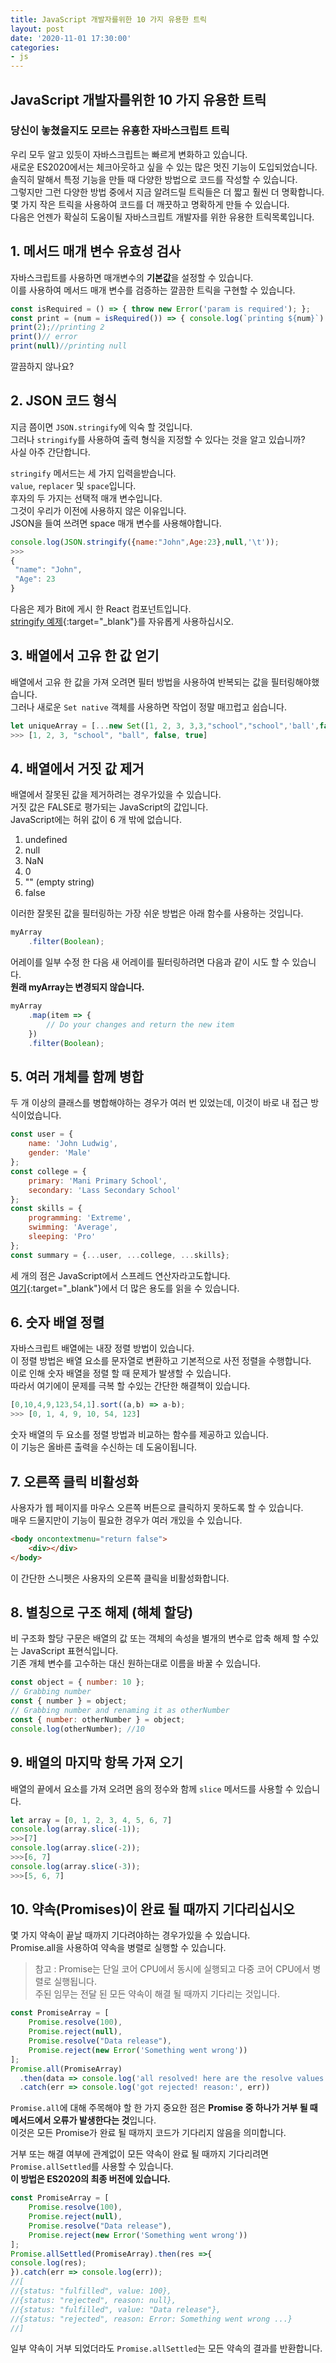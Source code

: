 ```yaml
---
title: JavaScript 개발자를위한 10 가지 유용한 트릭
layout: post
date: '2020-11-01 17:30:00'
categories:
- js
---
```


## JavaScript 개발자를위한 10 가지 유용한 트릭

### 당신이 놓쳤을지도 모르는 유횽한 자바스크립트 트릭

우리 모두 알고 있듯이 자바스크립트는 빠르게 변화하고 있습니다.  
새로운 ES2020에서는 체크아웃하고 싶을 수 있는 많은 멋진 기능이 도입되었습니다.  
솔직히 말해서 특정 기능을 만들 때 다양한 방법으로 코드를 작성할 수 있습니다.  
그렇지만 그런 다양한 방법 중에서 지금 알려드릴 트릭들은 더 짧고 훨씬 더 명확합니다.  
몇 가지 작은 트릭을 사용하여 코드를 더 깨끗하고 명확하게 만들 수 있습니다.  
다음은 언젠가 확실히 도움이될 자바스크립트 개발자를 위한 유용한 트릭목록입니다.

## 1. 메서드 매개 변수 유효성 검사

자바스크립트를 사용하면 매개변수의 **기본값**을 설정할 수 있습니다.  
이를 사용하여 메서드 매개 변수를 검증하는 깔끔한 트릭을 구현할 수 있습니다.

```javascript
const isRequired = () => { throw new Error('param is required'); };
const print = (num = isRequired()) => { console.log(`printing ${num}`) };
print(2);//printing 2
print()// error
print(null)//printing null
```

깔끔하지 않나요?

## 2. JSON 코드 형식

지금 쯤이면 `JSON.stringify`에 익숙 할 것입니다.  
그러나 `stringify`를 사용하여 출력 형식을 지정할 수 있다는 것을 알고 있습니까?  
사실 아주 간단합니다.

`stringify` 메서드는 세 가지 입력을받습니다.  
`value`, `replacer` 및 `space`입니다.  
후자의 두 가지는 선택적 매개 변수입니다.  
그것이 우리가 이전에 사용하지 않은 이유입니다.  
JSON을 들여 쓰려면 space 매개 변수를 사용해야합니다.

```javascript
console.log(JSON.stringify({name:"John",Age:23},null,'\t'));
>>> 
{
 "name": "John",
 "Age": 23
}
```

다음은 제가 Bit에 게시 한 React 컴포넌트입니다.  
[stringify 예제](https://bit.dev/eden/stringify-components/display-results){:target="_blank"}를 자유롭게 사용하십시오.

## 3. 배열에서 고유 한 값 얻기

배열에서 고유 한 값을 가져 오려면 필터 방법을 사용하여 반복되는 값을 필터링해야했습니다.  
그러나 새로운 `Set native` 객체를 사용하면 작업이 정말 매끄럽고 쉽습니다.

```javascript
let uniqueArray = [...new Set([1, 2, 3, 3,3,"school","school",'ball',false,false,true,true])];
>>> [1, 2, 3, "school", "ball", false, true]
```

## 4. 배열에서 거짓 값 제거

배열에서 잘못된 값을 제거하려는 경우가있을 수 있습니다.  
거짓 값은 FALSE로 평가되는 JavaScript의 값입니다.  
JavaScript에는 허위 값이 6 개 밖에 없습니다.

1. undefined
2. null
3. NaN
4. 0
5. "" (empty string)
6. false

이러한 잘못된 값을 필터링하는 가장 쉬운 방법은 아래 함수를 사용하는 것입니다.

```javascript
myArray
    .filter(Boolean);
```

어레이를 일부 수정 한 다음 새 어레이를 필터링하려면 다음과 같이 시도 할 수 있습니다.  
**원래 myArray는 변경되지 않습니다.**

```javascript
myArray
    .map(item => {
        // Do your changes and return the new item
    })
    .filter(Boolean);
```

## 5. 여러 개체를 함께 병합

두 개 이상의 클래스를 병합해야하는 경우가 여러 번 있었는데, 이것이 바로 내 접근 방식이었습니다.

```javascript
const user = { 
    name: 'John Ludwig', 
    gender: 'Male' 
};
const college = { 
    primary: 'Mani Primary School', 
    secondary: 'Lass Secondary School' 
};
const skills = { 
    programming: 'Extreme', 
    swimming: 'Average', 
    sleeping: 'Pro' 
};
const summary = {...user, ...college, ...skills};
```

세 개의 점은 JavaScript에서 스프레드 연산자라고도합니다.  
[여기](https://medium.com/better-programming/5-uses-of-the-es6-spread-operator-ef90bdff4d56){:target="_blank"}에서 더 많은 용도를 읽을 수 있습니다.

## 6. 숫자 배열 정렬

자바스크립트 배열에는 내장 정렬 방법이 있습니다.  
이 정렬 방법은 배열 요소를 문자열로 변환하고 기본적으로 사전 정렬을 수행합니다.  
이로 인해 숫자 배열을 정렬 할 때 문제가 발생할 수 있습니다.  
따라서 여기에이 문제를 극복 할 수있는 간단한 해결책이 있습니다.

```javascript
[0,10,4,9,123,54,1].sort((a,b) => a-b);
>>> [0, 1, 4, 9, 10, 54, 123]
```

숫자 배열의 두 요소를 정렬 방법과 비교하는 함수를 제공하고 있습니다.  
이 기능은 올바른 출력을 수신하는 데 도움이됩니다.

## 7. 오른쪽 클릭 비활성화

사용자가 웹 페이지를 마우스 오른쪽 버튼으로 클릭하지 못하도록 할 수 있습니다.  
매우 드물지만이 기능이 필요한 경우가 여러 개있을 수 있습니다.

```html
<body oncontextmenu="return false">
    <div></div>
</body>
```

이 간단한 스니펫은 사용자의 오른쪽 클릭을 비활성화합니다.

## 8. 별칭으로 구조 해제 (해체 할당)

비 구조화 할당 구문은 배열의 값 또는 객체의 속성을 별개의 변수로 압축 해제 할 수있는 JavaScript 표현식입니다.  
기존 개체 변수를 고수하는 대신 원하는대로 이름을 바꿀 수 있습니다.

```javascript
const object = { number: 10 };
// Grabbing number
const { number } = object;
// Grabbing number and renaming it as otherNumber
const { number: otherNumber } = object;
console.log(otherNumber); //10
```

## 9. 배열의 마지막 항목 가져 오기

배열의 끝에서 요소를 가져 오려면 음의 정수와 함께 `slice` 메서드를 사용할 수 있습니다.

```javascript
let array = [0, 1, 2, 3, 4, 5, 6, 7] 
console.log(array.slice(-1));
>>>[7]
console.log(array.slice(-2));
>>>[6, 7]
console.log(array.slice(-3));
>>>[5, 6, 7]
```

## 10. 약속(Promises)이 완료 될 때까지 기다리십시오

몇 가지 약속이 끝날 때까지 기다려야하는 경우가있을 수 있습니다.  
Promise.all을 사용하여 약속을 병렬로 실행할 수 있습니다.

>참고 : Promise는 단일 코어 CPU에서 동시에 실행되고 다중 코어 CPU에서 병렬로 실행됩니다.  
>주된 임무는 전달 된 모든 약속이 해결 될 때까지 기다리는 것입니다.

```javascript
const PromiseArray = [
    Promise.resolve(100),
    Promise.reject(null),
    Promise.resolve("Data release"),
    Promise.reject(new Error('Something went wrong'))
];
Promise.all(PromiseArray)
  .then(data => console.log('all resolved! here are the resolve values:', data))
  .catch(err => console.log('got rejected! reason:', err))
```

`Promise.all`에 대해 주목해야 할 한 가지 중요한 점은 **Promise 중 하나가 거부 될 때 메서드에서 오류가 발생한다는 것**입니다.  
이것은 모든 Promise가 완료 될 때까지 코드가 기다리지 않음을 의미합니다.

거부 또는 해결 여부에 관계없이 모든 약속이 완료 될 때까지 기다리려면 `Promise.allSettled`를 사용할 수 있습니다.  
**이 방법은 ES2020의 최종 버전에 있습니다.**

```javascript
const PromiseArray = [
    Promise.resolve(100),
    Promise.reject(null),
    Promise.resolve("Data release"),
    Promise.reject(new Error('Something went wrong'))
];
Promise.allSettled(PromiseArray).then(res =>{
console.log(res);
}).catch(err => console.log(err));
//[
//{status: "fulfilled", value: 100},
//{status: "rejected", reason: null},
//{status: "fulfilled", value: "Data release"},
//{status: "rejected", reason: Error: Something went wrong ...}
//]
```

일부 약속이 거부 되었더라도 `Promise.allSettled`는 모든 약속의 결과를 반환합니다.